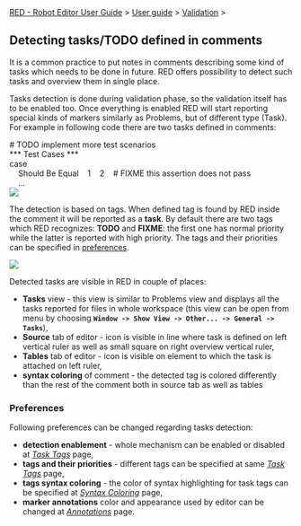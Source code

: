 <html>
<head>
<link href="PLUGINS_ROOT/org.robotframework.ide.eclipse.main.plugin.doc.user/help/style.css" rel="stylesheet" type="text/css"/>
</head>
<body>
<a href="..\..\index.html">RED - Robot Editor User Guide</a> &gt; <a href="..\user_guide.html">User guide</a> &gt; <a href="..\validation.html">Validation</a> &gt; 
<h2>Detecting tasks/TODO defined in comments</h2>
<p>It is a common practice to put notes in comments describing some kind of tasks which needs to be done
in future. RED offers possibility to detect such tasks and overview them in single place. 
</p>
<p>Tasks detection is done during validation phase, so the validation itself has to be enabled too. Once everything is
enabled RED will start reporting special kinds of markers similarly as Problems, but of different type (Task).
For example in following code there are two tasks defined in comments:
</p>
<div class="code">
# TODO implement more test scenarios<br/>
*** Test Cases ***<br/>
case<br/>
    &nbsp;&nbsp;&nbsp;&nbsp;Should Be Equal&nbsp;&nbsp;&nbsp;&nbsp;1&nbsp;&nbsp;&nbsp;&nbsp;2&nbsp;&nbsp;&nbsp;&nbsp;# FIXME this assertion does not pass<br/>
    &nbsp;&nbsp;&nbsp;&nbsp;...
</div>
<img src="images/editor_tasks.png"/><br/>
<p>The detection is based on tags. When defined tag is found by RED inside the comment it will be reported as a
<b>task</b>. By default there are two tags which RED recognizes: <b>TODO</b> and <b>FIXME</b>: the first
one has normal priority while the latter is reported with high priority. The tags and their priorities can 
be specified in <a href="#prefs">preferences</a>.
</p>
<img src="images/tasks.png"/><br/>
<p>Detected tasks are visible in RED in couple of places:</p>
<ul>
<li><b>Tasks</b> view - this view is similar to Problems view and displays all the tasks reported for files in whole
  workspace (this view can be open from menu by choosing <b><code>Window -&gt; Show View -&gt; Other... -&gt; General -&gt; Tasks</code></b>),
  </li>
<li><b>Source</b> tab of editor - icon is visible in line where task is defined on left vertical ruler as well
  as small square on right overview vertical ruler,
  </li>
<li><b>Tables</b> tab of editor - icon is visible on element to which the task is attached on left ruler,
  </li>
<li><b>syntax coloring</b> of comment - the detected tag is colored differently than the rest of the comment both 
  in source tab as well as tables
  </li>
</ul>
<h3 id="prefs">Preferences</h3>
<p>Following preferences can be changed regarding tasks detection:</p>
<ul>
<li><b>detection enablement</b> - whole mechanism can be enabled or disabled at
    <i><a class="command" href="javascript:executeCommand('org.eclipse.ui.window.preferences(preferencePageId=org.robotframework.ide.eclipse.main.plugin.preferences.tasks)')">
    Task Tags</a></i> page,
    </li>
<li><b>tags and their priorities</b> - different tags can be specified at same 
    <i><a class="command" href="javascript:executeCommand('org.eclipse.ui.window.preferences(preferencePageId=org.robotframework.ide.eclipse.main.plugin.preferences.tasks)')">
    Task Tags</a></i> page,
    </li>
<li><b>tags syntax coloring</b> - the color of syntax highlighting for task tags can be specified at
    <i><a class="command" href="javascript:executeCommand('org.eclipse.ui.window.preferences(preferencePageId=org.robotframework.ide.eclipse.main.plugin.preferences.editor.syntax)')">
    Syntax Coloring</a></i> page,
    </li>
<li><b>marker annotations</b> color and appearance used by editor can be changed at
    <i><a class="command" href="javascript:executeCommand('org.eclipse.ui.window.preferences(preferencePageId=org.eclipse.ui.editors.preferencePages.Annotations)')">
    Annotations</a></i> page. 
</li></ul>
</body>
</html>